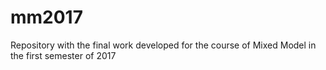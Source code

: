 # mm2017
Repository with the final work developed for the course of Mixed Model in the first semester of 2017
